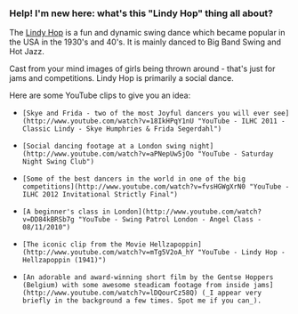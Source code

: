 ### Help! I'm new here: what's this "Lindy Hop" thing all about?

The [Lindy Hop](http://en.wikipedia.org/wiki/Lindy_Hop "Wikipedia - Lindy Hop") is a fun and dynamic swing dance which became popular in the USA in the 1930's and 40's. It is mainly danced to Big Band Swing and Hot Jazz.

Cast from your mind images of girls being thrown around - that's just for jams and competitions. Lindy Hop is primarily a social dance.

Here are some YouTube clips to give you an idea:

*     [Skye and Frida - two of the most Joyful dancers you will ever see](http://www.youtube.com/watch?v=18IkHPqY1nU "YouTube - ILHC 2011 - Classic Lindy - Skye Humphries & Frida Segerdahl")
*     [Social dancing footage at a London swing night](http://www.youtube.com/watch?v=aPNepUw5jOo "YouTube - Saturday Night Swing Club")
*     [Some of the best dancers in the world in one of the big competitions](http://www.youtube.com/watch?v=fvsHGWgXrN0 "YouTube -ILHC 2012 Invitational Strictly Final")
*     [A beginner's class in London](http://www.youtube.com/watch?v=DD84kBRSb7g "YouTube - Swing Patrol London - Angel Class - 08/11/2010")
*     [The iconic clip from the Movie Hellzapoppin](http://www.youtube.com/watch?v=mTg5V2oA_hY "YouTube - Lindy Hop - Hellzapoppin (1941)")
*     [An adorable and award-winning short film by the Gentse Hoppers (Belgium) with some awesome steadicam footage from inside jams](http://www.youtube.com/watch?v=lDQourCz58Q) (_I appear very briefly in the background a few times. Spot me if you can_).